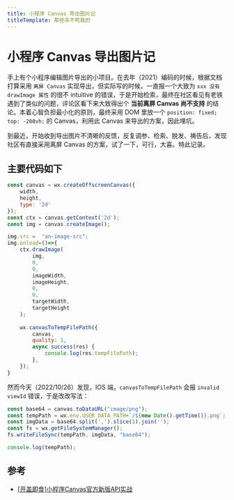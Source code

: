 ```yaml
---
title: 小程序 Canvas 导出图片记
titleTemplate: 那些杀不死我的
---
```


# 小程序 Canvas 导出图片记

手上有个小程序编辑图片导出的小项目。在去年（2021）编码的时候，根据文档打算采用 `离屏 Canvas` 实现导出，但实际写的时候，一直报一个大致为 `xxx 没有 drawImage 属性` 的很不 intuitive 的错误，于是开始检索，最终在社区看见有老铁遇到了类似的问题，评论区看下来大致得出个 **当前离屏 Canvas 尚不支持** 的结论。本着心智负担最小化的原则，最终采用 DOM 里放一个 `position: fixed; top: -200vh;` 的 Canvas，利用此 Canvas 来导出的方案，因此埋坑。

到最近，开始收到导出图片不清晰的反馈，反复调参、检索、脱发、祷告后，发现社区有直接采用离屏 Canvas 的方案，试了一下，可行，大喜。特此记录。

## 主要代码如下

```js
const canvas = wx.createOffscreenCanvas({
    width, 
    height,
    type: '2d'
});
const ctx = canvas.getContext('2d');
const img = canvas.createImage();

img.src =  "an-image-src";
img.onload=()=>{
    ctx.drawImage(
        img,
        0,
        0,
        imageWidth,
        imageHeight,
        0,
        0,
        targetWidth,
        targetHeight
    );
    
    wx.canvasToTempFilePath({
        canvas,
        quality: 1,
        async success(res) {
            console.log(res.tempFilePath);
        },
    });
}
```

然而今天（2022/10/26）发现，IOS 端，`canvasToTempFilePath` 会报 `invalid viewId` 错误，于是改改写法：

```js
const base64 = canvas.toDataURL("image/png");
const tempPath = wx.env.USER_DATA_PATH+`/${new Date().getTime()}.png`;
const imgData = base64.split(',').slice(1).join('');
const fs = wx.getFileSystemManager();
fs.writeFileSync(tempPath, imgData, "base64");

console.log(tempPath);
```


## 参考

* [[开盖即食]小程序Canvas官方新版API实战](https://developers.weixin.qq.com/community/develop/article/doc/000242073903a04e082ab595b52013)

